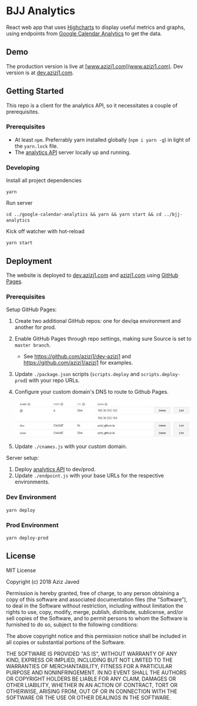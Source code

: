 # BJJ Analytics
React web app that uses [Highcharts](https://www.highcharts.com/) to display useful metrics and graphs, using endpoints from [Google Calendar Analytics](https://0jhkh4pn4b.execute-api.us-east-1.amazonaws.com/prod/docs/) to get the data.

## Demo
The production version is live at [www.azizj1.com](www.azizj1.com). Dev version is at [dev.azizj1.com](dev.azizj1.com).

## Getting Started
This repo is a client for the analytics API, so it necessitates a couple of prerequisites.

### Prerequisites
* At least `npm`. Preferrably yarn installed globally (`npm i yarn -g`) in light of the `yarn.lock` file.
* The [analytics API](https://github.com/azizj1/google-calendar-analytics) server locally up and running.

### Developing
Install all project dependencies
```
yarn
```
Run server
```
cd ../google-calendar-analytics && yarn && yarn start && cd ../bjj-analytics
```
Kick off watcher with hot-reload
```
yarn start
```

## Deployment
The website is deployed to [dev.azizj1.com](dev.azizj1.com) and [azizj1.com](www.azizj1.com) using [GitHub Pages](https://pages.github.com/).

### Prerequisites
Setup GitHub Pages:
1. Create two additional GitHub repos: one for dev/qa environment and another for prod.
2. Enable GitHub Pages through repo settings, making sure Source is set to `master branch`.
    - See https://github.com/azizj1/dev-azizj1 and https://github.com/azizj1/azizj1 for examples.
3. Update `./package.json` scripts (`scripts.deploy` and `scripts.deploy-prod`) with your repo URLs.
4. Configure your custom domain's DNS to route to Github Pages.

    ![Example of DNS](./docs/dns-config.png)

4. Update `./cnames.js` with your custom domain.

Server setup:
1. Deploy [analytics API](https://github.com/azizj1/google-calendar-analytics) to dev/prod.
2. Update `./endpoint.js` with your base URLs for the respective environments. 

### Dev Environment
```
yarn deploy
```

### Prod Environment
```
yarn deploy-prod
```

## License
MIT License

Copyright (c) 2018 Aziz Javed

Permission is hereby granted, free of charge, to any person obtaining a copy
of this software and associated documentation files (the "Software"), to deal
in the Software without restriction, including without limitation the rights
to use, copy, modify, merge, publish, distribute, sublicense, and/or sell
copies of the Software, and to permit persons to whom the Software is
furnished to do so, subject to the following conditions:

The above copyright notice and this permission notice shall be included in all
copies or substantial portions of the Software.

THE SOFTWARE IS PROVIDED "AS IS", WITHOUT WARRANTY OF ANY KIND, EXPRESS OR
IMPLIED, INCLUDING BUT NOT LIMITED TO THE WARRANTIES OF MERCHANTABILITY,
FITNESS FOR A PARTICULAR PURPOSE AND NONINFRINGEMENT. IN NO EVENT SHALL THE
AUTHORS OR COPYRIGHT HOLDERS BE LIABLE FOR ANY CLAIM, DAMAGES OR OTHER
LIABILITY, WHETHER IN AN ACTION OF CONTRACT, TORT OR OTHERWISE, ARISING FROM,
OUT OF OR IN CONNECTION WITH THE SOFTWARE OR THE USE OR OTHER DEALINGS IN THE
SOFTWARE.
